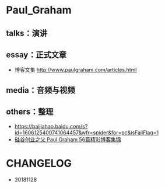 # Paul_Graham

## talks：演讲

## essay：正式文章

- 博客文集 http://www.paulgraham.com/articles.html


## media：音频与视频

## others：整理
- https://baijiahao.baidu.com/s?id=1606125400741064457&wfr=spider&for=pc&isFailFlag=1
- [硅谷创业之父 Paul Graham 56篇精彩博客集锦](https://36kr.com/p/5043113.html)


# CHANGELOG
- 20181128
